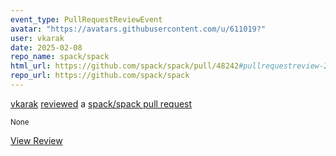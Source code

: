 ```yaml
---
event_type: PullRequestReviewEvent
avatar: "https://avatars.githubusercontent.com/u/611019?"
user: vkarak
date: 2025-02-08
repo_name: spack/spack
html_url: https://github.com/spack/spack/pull/48242#pullrequestreview-2604061023
repo_url: https://github.com/spack/spack
---
```


<a href='https://github.com/vkarak' target='_blank'>vkarak</a> <a href='https://github.com/spack/spack/pull/48242#pullrequestreview-2604061023' target='_blank'>reviewed</a> a <a href='https://github.com/spack/spack/pull/48242' target='_blank'>spack/spack pull request</a>

<small>None</small>

<a href='https://github.com/spack/spack/pull/48242#pullrequestreview-2604061023' target='_blank'>View Review</a>